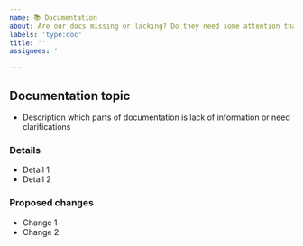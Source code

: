 ```yaml
---
name: 📚 Documentation
about: Are our docs missing or lacking? Do they need some attention that's big enough for its own ticket? Tell us more.
labels: 'type:doc'
title: ''
assignees: ''

---
```


## Documentation topic

- Description which parts of documentation is lack of information or need clarifications
<!-- Be concise! You can add plenty of detail in a later section, but this section is for the snappy one-liner -->

### Details

- Detail 1
- Detail 2

### Proposed changes

- Change 1
- Change 2
